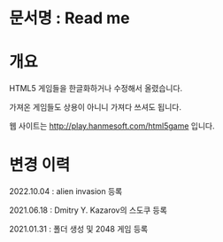 # 문서명 : Read me

# 개요 
HTML5 게임들을 한글화하거나 수정해서 올렸습니다.

가져온 게임들도 상용이 아니니 가져다 쓰셔도 됩니다.

웹 사이트는 http://play.hanmesoft.com/html5game 입니다. 


# 변경 이력
2022.10.04 : alien invasion 등록 

2021.06.18 : Dmitry Y. Kazarov의 스도쿠 등록

2021.01.31 : 폴더 생성 및 2048 게임 등록 

